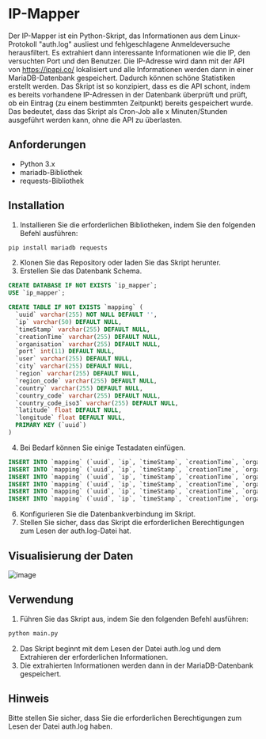 # IP-Mapper

Der IP-Mapper ist ein Python-Skript, das Informationen aus dem Linux-Protokoll "auth.log" ausliest und fehlgeschlagene Anmeldeversuche herausfiltert. Es extrahiert dann interessante Informationen wie die IP, den versuchten Port und den Benutzer. Die IP-Adresse wird dann mit der API von https://ipapi.co/ lokalisiert und alle Informationen werden dann in einer MariaDB-Datenbank gespeichert. Dadurch können schöne Statistiken erstellt werden.
Das Skript ist so konzipiert, dass es die API schont, indem es bereits vorhandene IP-Adressen in der Datenbank überprüft und prüft, ob ein Eintrag (zu einem bestimmten Zeitpunkt) bereits gespeichert wurde. Das bedeutet, dass das Skript als Cron-Job alle x Minuten/Stunden ausgeführt werden kann, ohne die API zu überlasten.

## Anforderungen
- Python 3.x
- mariadb-Bibliothek
- requests-Bibliothek

## Installation
1. Installieren Sie die erforderlichen Bibliotheken, indem Sie den folgenden Befehl ausführen:
```bash
pip install mariadb requests
```
2. Klonen Sie das Repository oder laden Sie das Skript herunter.
3. Erstellen Sie das Datenbank Schema.
```sql
CREATE DATABASE IF NOT EXISTS `ip_mapper`;
USE `ip_mapper`;

CREATE TABLE IF NOT EXISTS `mapping` (
  `uuid` varchar(255) NOT NULL DEFAULT '',
  `ip` varchar(50) DEFAULT NULL,
  `timeStamp` varchar(255) DEFAULT NULL,
  `creationTime` varchar(255) DEFAULT NULL,
  `organisation` varchar(255) DEFAULT NULL,
  `port` int(11) DEFAULT NULL,
  `user` varchar(255) DEFAULT NULL,
  `city` varchar(255) DEFAULT NULL,
  `region` varchar(255) DEFAULT NULL,
  `region_code` varchar(255) DEFAULT NULL,
  `country` varchar(255) DEFAULT NULL,
  `country_code` varchar(255) DEFAULT NULL,
  `country_code_iso3` varchar(255) DEFAULT NULL,
  `latitude` float DEFAULT NULL,
  `longitude` float DEFAULT NULL,
  PRIMARY KEY (`uuid`)
)
```
4. Bei Bedarf können Sie einige Testadaten einfügen.
```sql
INSERT INTO `mapping` (`uuid`, `ip`, `timeStamp`, `creationTime`, `organisation`, `port`, `user`, `city`, `region`, `region_code`, `country`, `country_code`, `country_code_iso3`, `latitude`, `longitude`) VALUES ('0dafdc2024934e20a3d11d6f2af8b1d7', 'xx.xxx.xx.xx', 'Jan22 - 17:24:47', '2023-01-24 21:42:17.010315', 'Novotelecom Ltd', 58368, 'Ubnt', 'Novosibirsk', 'Novosibirsk Oblast', 'NVS', 'Russia', 'RU', 'RUS', 54.9022, 83.0335);
INSERT INTO `mapping` (`uuid`, `ip`, `timeStamp`, `creationTime`, `organisation`, `port`, `user`, `city`, `region`, `region_code`, `country`, `country_code`, `country_code_iso3`, `latitude`, `longitude`) VALUES ('0777812a31a749bda830380b92281f38', 'xxx.xx.xxx.xxx', 'Jan22 - 09:45:04', '2023-01-24 21:42:07.575596', 'Flyservers S.A.', 24478, 'Debian', 'Moscow', 'Moscow', 'MOW', 'Russia', 'RU', 'RUS', 55.7483, 37.6171);
INSERT INTO `mapping` (`uuid`, `ip`, `timeStamp`, `creationTime`, `organisation`, `port`, `user`, `city`, `region`, `region_code`, `country`, `country_code`, `country_code_iso3`, `latitude`, `longitude`) VALUES ('18deb65ea43f4c179fb5ac1757a35ee0', 'xxx.xxx.xx.xx', 'Jan22 - 08:25:01', '2023-01-24 21:42:06.275201', 'Digicel Trinidad and Tobago Ltd.', 37479, 'Guest', 'Port of Spain', 'Port of Spain', 'POS', 'Trinidad and Tobago', 'TT', 'TTO', 10.65, -61.5167);
INSERT INTO `mapping` (`uuid`, `ip`, `timeStamp`, `creationTime`, `organisation`, `port`, `user`, `city`, `region`, `region_code`, `country`, `country_code`, `country_code_iso3`, `latitude`, `longitude`) VALUES ('1ff91b7b1fb74f94bb64394e17cb634b', 'xxx.xxx.xxx.xxx', 'Jan22 - 07:13:13', '2023-01-24 18:54:29.977619', 'Bharti Airtel Ltd., Telemedia Services', 52412, 'Guest', 'Coimbatore', 'Tamil Nadu', 'TN', 'India', 'IN', 'IND', 11.0142, 76.9941);
INSERT INTO `mapping` (`uuid`, `ip`, `timeStamp`, `creationTime`, `organisation`, `port`, `user`, `city`, `region`, `region_code`, `country`, `country_code`, `country_code_iso3`, `latitude`, `longitude`) VALUES ('2e5a0617e3d0470784c849b810fea387', 'xx.xxx.xxx.xx', 'Jan22 - 16:12:17', '2023-01-24 21:42:15.766084', 'Link3 Technologies Ltd.', 58740, 'Blank', 'Dhaka', 'Dhaka Division', 'C', 'Bangladesh', 'BD', 'BGD', 23.7272, 90.4093);
INSERT INTO `mapping` (`uuid`, `ip`, `timeStamp`, `creationTime`, `organisation`, `port`, `user`, `city`, `region`, `region_code`, `country`, `country_code`, `country_code_iso3`, `latitude`, `longitude`) VALUES ('2a135f673def4ed286c268ccc5a5e8f8', 'xxx.xxx.xxx.xx', 'Jan22 - 09:00:56', '2023-01-24 21:42:06.898307', 'Rede Regional Telecom', 36442, 'Ubnt', 'Codó', 'Maranhao', 'MA', 'Brazil', 'BR', 'BRA', -4.5995, -43.856);
```
6. Konfigurieren Sie die Datenbankverbindung im Skript.
7. Stellen Sie sicher, dass das Skript die erforderlichen Berechtigungen zum Lesen der auth.log-Datei hat.

## Visualisierung der Daten
![image](https://user-images.githubusercontent.com/76694468/214549453-e62ad1e2-bd8d-4531-b4a8-167fa47f45ce.png)


## Verwendung
1. Führen Sie das Skript aus, indem Sie den folgenden Befehl ausführen:
```bash
python main.py
```
2. Das Skript beginnt mit dem Lesen der Datei auth.log und dem Extrahieren der erforderlichen Informationen. 
3. Die extrahierten Informationen werden dann in der MariaDB-Datenbank gespeichert. 

## Hinweis 
Bitte stellen Sie sicher, dass Sie die erforderlichen Berechtigungen zum Lesen der Datei auth.log haben.

